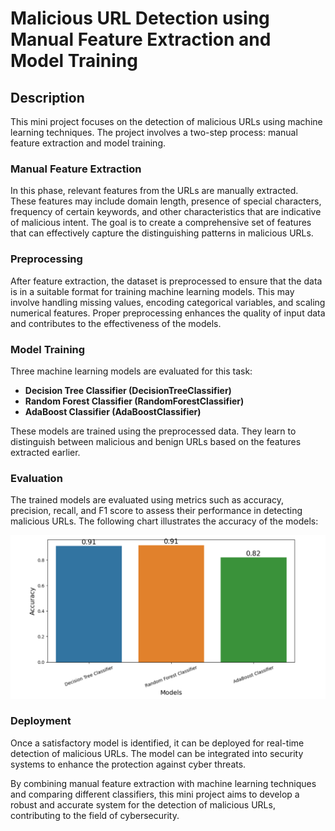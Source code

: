 # Malicious URL Detection using Manual Feature Extraction and Model Training

## Description

This mini project focuses on the detection of malicious URLs using machine learning techniques. The project involves a two-step process: manual feature extraction and model training.

### Manual Feature Extraction

In this phase, relevant features from the URLs are manually extracted. These features may include domain length, presence of special characters, frequency of certain keywords, and other characteristics that are indicative of malicious intent. The goal is to create a comprehensive set of features that can effectively capture the distinguishing patterns in malicious URLs.

### Preprocessing

After feature extraction, the dataset is preprocessed to ensure that the data is in a suitable format for training machine learning models. This may involve handling missing values, encoding categorical variables, and scaling numerical features. Proper preprocessing enhances the quality of input data and contributes to the effectiveness of the models.

### Model Training

Three machine learning models are evaluated for this task:

- **Decision Tree Classifier (DecisionTreeClassifier)**
- **Random Forest Classifier (RandomForestClassifier)**
- **AdaBoost Classifier (AdaBoostClassifier)**

These models are trained using the preprocessed data. They learn to distinguish between malicious and benign URLs based on the features extracted earlier.

### Evaluation

The trained models are evaluated using metrics such as accuracy, precision, recall, and F1 score to assess their performance in detecting malicious URLs. The following chart illustrates the accuracy of the models:

![Accuracy Chart](accuracy_chart.png)

### Deployment

Once a satisfactory model is identified, it can be deployed for real-time detection of malicious URLs. The model can be integrated into security systems to enhance the protection against cyber threats.

By combining manual feature extraction with machine learning techniques and comparing different classifiers, this mini project aims to develop a robust and accurate system for the detection of malicious URLs, contributing to the field of cybersecurity.
